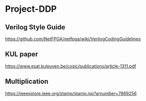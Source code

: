 # Project-DDP
## Verilog Style Guide
https://github.com/NetFPGA/netfpga/wiki/VerilogCodingGuidelines

## KUL paper
https://www.esat.kuleuven.be/cosic/publications/article-1311.pdf

## Multiplication
https://ieeexplore.ieee.org/stamp/stamp.jsp?arnumber=7869256
